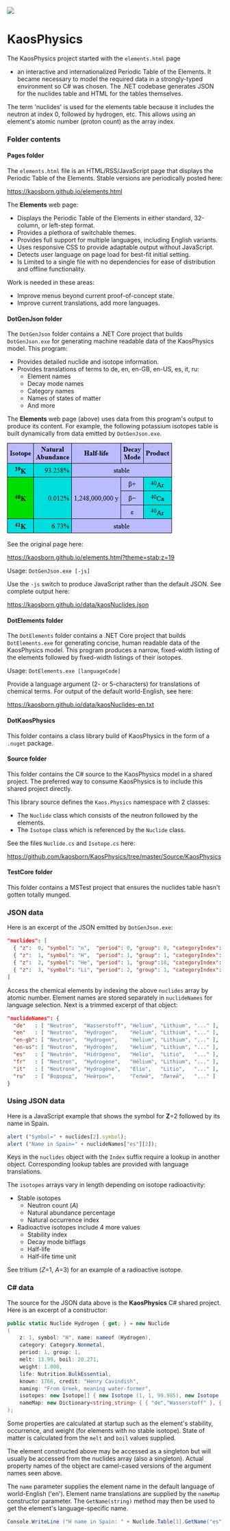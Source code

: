﻿<a href="https://github.com/kaosborn/KaosPhysics/blob/master/.github/workflows/test.yml">
<img src="https://github.com/kaosborn/KaosPhysics/workflows/test/badge.svg"></a>

# KaosPhysics

The KaosPhysics project started with the `elements.html` page
 - an interactive and internationalized Periodic Table of the Elements.
It became necessary to model the required data in a strongly-typed environment so C# was chosen.
The .NET codebase generates JSON for the nuclides table and HTML for the tables themselves.

The term 'nuclides' is used for the elements table because it includes the neutron at index 0, followed by hydrogen, etc.
This allows using an element's atomic number (proton count) as the array index.

### Folder contents

#### Pages folder

The `elements.html` file is an HTML/RSS/JavaScript page that displays the Periodic Table of the Elements.
Stable versions are periodically posted here:

https://kaosborn.github.io/elements.html

The **Elements** web page:

* Displays the Periodic Table of the Elements in either standard, 32-column, or left-step format.
* Provides a plethora of switchable themes.
* Provides full support for multiple languages, including English variants.
* Uses responsive CSS to provide adaptable output without JavaScript.
* Detects user language on page load for best-fit initial setting.
* Is Limited to a single file with no dependencies for ease of distribution and offline functionality.

Work is needed in these areas:

* Improve menus beyond current proof-of-concept state.
* Improve current translations, add more languages.

#### DotGenJson folder

The `DotGenJson` folder contains a .NET Core project that builds `DotGenJson.exe`
for generating machine readable data of the KaosPhysics model.
This program:

* Provides detailed nuclide and isotope information.
* Provides translations of terms to de, en, en-GB, en-US, es, it, ru:
  * Element names
  * Decay mode names
  * Category names
  * Names of states of matter
  * And more

The **Elements** web page (above) uses data from this program's output to produce its content.
For example,
the following potassium isotopes table is built dynamically from data emitted by `DotGenJson.exe`.

![Potassium-40 isotopes](Images/element-19-isotopes.png)

See the original page here:

https://kaosborn.github.io/elements.html?theme=stab;z=19

Usage: `DotGenJson.exe [-js]`

Use the `-js` switch to produce JavaScript rather than the default JSON.
See complete output here:

https://kaosborn.github.io/data/kaosNuclides.json

#### DotElements folder

The `DotElements` folder contains a .NET Core project that builds `DotElements.exe`
for generating concise, human readable data of the KaosPhysics model.
This program produces a narrow, fixed-width listing of the elements
followed by fixed-width listings of their isotopes.

Usage: `DotElements.exe [languageCode]`

Provide a language argument (2- or 5-characters) for translations of chemical terms.
For output of the default world-English, see here:

https://kaosborn.github.io/data/kaosNuclides-en.txt

#### DotKaosPhysics

This folder contains a class library build of KaosPhysics in the form of a `.nuget` package.

#### Source folder

This folder contains the C# source to the KaosPhysics model in a shared project.
The preferred way to consume KaosPhysics is to include this shared project directly.

This library source defines the `Kaos.Physics` namespace with 2 classes:

* The `Nuclide` class which consists of the neutron followed by the elements.
* The `Isotope` class which is referenced by the `Nuclide` class.

See the files `Nuclide.cs` and `Isotope.cs` here:

https://github.com/kaosborn/KaosPhysics/tree/master/Source/KaosPhysics

#### TestCore folder

This folder contains a MSTest project that ensures the nuclides table hasn't gotten totally munged.

### JSON data

Here is an excerpt of the JSON emitted by `DotGenJson.exe`:

```json
"nuclides": [
  { "z":  0, "symbol": "n",  "period": 0, "group": 0, "categoryIndex": 7, "block": " ", "occurrenceIndex": 1, "lifeIndex": 0, "discoveryYear": 1932, "discoveryIndex": 4, "stateIndex": 0, "melt":     null, "boil":     null, "weight":   1.000, "stableCount": 0, "stabilityIndex": 4, "isotopes": [{"z":0,"a":1,"abundance":0,"occurrenceIndex":1,"stabilityIndex":4,"decayFlags":4,"halflife":610.1,"timeUnit":"s"}] },
  { "z":  1, "symbol": "H",  "period": 1, "group": 1, "categoryIndex": 7, "block": "s", "occurrenceIndex": 3, "lifeIndex": 1, "discoveryYear": 1766, "discoveryIndex": 1, "stateIndex": 3, "melt":   13.990, "boil":   20.271, "weight":   1.008, "stableCount": 2, "stabilityIndex": 0, "isotopes": [{"z":1,"a":1,"abundance":99.985,"occurrenceIndex":3}, {"z":1,"a":2,"abundance":0.015,"occurrenceIndex":3}, {"z":1,"a":3,"abundance":0,"occurrenceIndex":1,"stabilityIndex":3,"decayFlags":4,"halflife":12.32,"timeUnit":"y"}] },
  { "z":  2, "symbol": "He", "period": 1, "group":18, "categoryIndex": 9, "block": "s", "occurrenceIndex": 3, "lifeIndex": 0, "discoveryYear": 1868, "discoveryIndex": 2, "stateIndex": 3, "melt":    0.950, "boil":    4.222, "weight":   4.003, "stableCount": 2, "stabilityIndex": 0, "isotopes": [{"z":2,"a":3,"abundance":0.0002,"occurrenceIndex":3}, {"z":2,"a":4,"abundance":99.9998,"occurrenceIndex":3}] },
  { "z":  3, "symbol": "Li", "period": 2, "group": 1, "categoryIndex": 0, "block": "s", "occurrenceIndex": 3, "lifeIndex": 2, "discoveryYear": 1817, "discoveryIndex": 2, "stateIndex": 1, "melt":  453.650, "boil": 1603.000, "weight":   6.940, "stableCount": 2, "stabilityIndex": 0, "isotopes": [{"z":3,"a":6,"abundance":7.59,"occurrenceIndex":3}, {"z":3,"a":7,"abundance":92.41,"occurrenceIndex":3}] }
]
```

Access the chemical elements by indexing the above `nuclides` array by atomic number.
Element names are stored separately in `nuclideNames` for language selection.
Next is a trimmed excerpt of that object:

```json
"nuclideNames": {
  "de"   : [ "Neutron",  "Wasserstoff", "Helium", "Lithium", "..." ],
  "en"   : [ "Neutron",  "Hydrogen",    "Helium", "Lithium", "..." ],
  "en-gb": [ "Neutron",  "Hydrogen",    "Helium", "Lithium", "..." ],
  "en-us": [ "Neutron",  "Hydrogen",    "Helium", "Lithium", "..." ],
  "es"   : [ "Neutrón",  "Hidrógeno",   "Helio",  "Litio",   "..." ],
  "fr"   : [ "Neutron",  "Hydrogène",   "Hélium", "Lithium", "..." ],
  "it"   : [ "Neutrone", "Hydrogène",   "Elio",   "Litio",   "..." ],
  "ru"   : [ "Водород",  "Нейтрон",     "Гелий",  "Литий",   "..." ]
}
```

### Using JSON data

Here is a JavaScript example that shows the symbol for **Z**=2 followed by its name in Spain.

```js
alert ("Symbol=" + nuclides[2].symbol);
alert ("Name in Spain=" + nuclideNames["es"][2]);
```

Keys in the `nuclides` object with the `Index` suffix require a lookup in another object.
Corresponding lookup tables are provided with language translations.

The `isotopes` arrays vary in length depending on isotope radioactivity:

* Stable isotopes
  * Neutron count (*A*)
  * Natural abundance percentage
  * Natural occurrence index
* Radioactive isotopes include 4 more values
  * Stability index
  * Decay mode bitflags
  * Half-life
  * Half-life time unit

See tritium (*Z*=1, *A*=3) for an example of a radioactive isotope.

### C# data

The source for the JSON data above is the **KaosPhysics** C# shared project.
Here is an excerpt of a constructor:

```cs
public static Nuclide Hydrogen { get; } = new Nuclide
(
    z: 1, symbol: "H", name: nameof (Hydrogen),
    category: Category.Nonmetal,
    period: 1, group: 1,
    melt: 13.99, boil: 20.271,
    weight: 1.008,
    life: Nutrition.BulkEssential,
    known: 1766, credit: "Henry Cavindish",
    naming: "From Greek, meaning water-former",
    isotopes: new Isotope[] { new Isotope (1, 1, 99.985), new Isotope (1, 2, 0.015), new Isotope (1, 3, 0.0, Decay.BetaMinus, 12.32, 'y') },
    nameMap: new Dictionary<string,string> { { "de","Wasserstoff" }, { "es","Hidrógeno" }, { "fr","Hydrogène" }, { "it","Hydrogène" }, { "ru","Нейтрон" } }
);
```

Some properties are calculated at startup
such as the element's stability, occurrence, and weight (for elements with no stable isotope).
State of matter is calculated from the `melt` and `boil` values supplied.

The element constructed above may be accessed as a singleton
but will usually be accessed from the nuclides array (also a singleton).
Actual property names of the object are camel-cased versions of the argument names seen above.

The `name` parameter supplies the element name in the default language of world-English ('en').
Element name translations are supplied by the `nameMap` constructor parameter.
The `GetName(string)` method may then be used to get the element's language-specific name.

```cs
Console.WriteLine ("H name in Spain: " + Nuclide.Table[1].GetName("es"));
```
